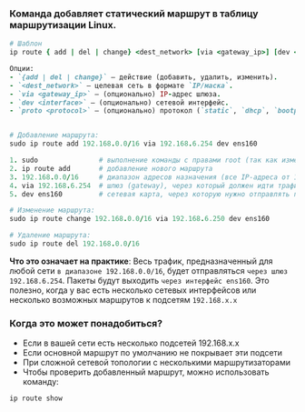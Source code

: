 ### Команда добавляет статический маршрут в таблицу маршрутизации Linux.

```ruby
# Шаблон
ip route { add | del | change} <dest_network> [via <gateway_ip>] [dev <interface>] [proto <protocol>]

Опции:  
- `{add | del | change}` — действие (добавить, удалить, изменить).  
- `<dest_network>` — целевая сеть в формате `IP/маска`.  
- `via <gateway_ip>` — (опционально) IP-адрес шлюза.  
- `dev <interface>` — (опционально) сетевой интерфейс.  
- `proto <protocol>` — (опционально) протокол (`static`, `dhcp`, `bootp` и др.).  


# Добавление маршрута:
sudo ip route add 192.168.0.0/16 via 192.168.6.254 dev ens160

1. sudo               # выполнение команды с правами root (так как изменение маршрутов требует повышенных привилегий)
2. ip route add       # добавление нового маршрута
3. 192.168.0.0/16     # диапазон адресов назначения (все IP-адреса от 192.168.0.0 до 192.168.255.255)
4. via 192.168.6.254  # шлюз (gateway), через который должен идти трафик
5. dev ens160         # сетевая карта, через которую нужно отправлять пакеты

# Изменение маршрута:
sudo ip route change 192.168.0.0/16 via 192.168.6.250 dev ens160

# Удаление маршрута:
sudo ip route del 192.168.0.0/16
```

**Что это означает на практике**: Весь трафик, предназначенный для любой сети `в диапазоне 192.168.0.0/16`, будет отправляться `через шлюз 192.168.6.254`. Пакеты будут выходить `через интерфейс ens160`. Это полезно, когда у вас есть несколько сетевых интерфейсов или несколько возможных маршрутов к подсетям `192.168.x.x`

### Когда это может понадобиться?

- Если в вашей сети есть несколько подсетей 192.168.x.x
- Если основной маршрут по умолчанию не покрывает эти подсети
- При сложной сетевой топологии с несколькими маршрутизаторами
- Чтобы проверить добавленный маршрут, можно использовать команду:

```ruby
ip route show
```
